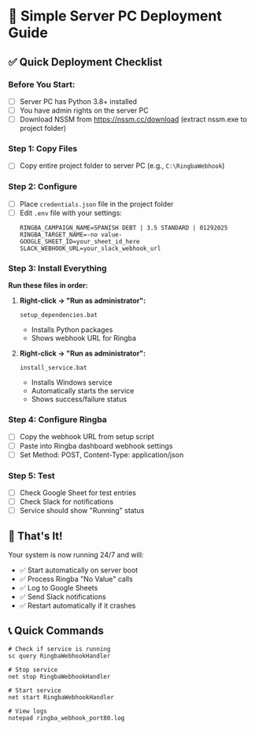 # 🚀 Simple Server PC Deployment Guide

## ✅ Quick Deployment Checklist

### Before You Start:
- [ ] Server PC has Python 3.8+ installed
- [ ] You have admin rights on the server PC
- [ ] Download NSSM from https://nssm.cc/download (extract nssm.exe to project folder)

### Step 1: Copy Files
- [ ] Copy entire project folder to server PC (e.g., `C:\RingbaWebhook`)

### Step 2: Configure
- [ ] Place `credentials.json` file in the project folder
- [ ] Edit `.env` file with your settings:
  ```
  RINGBA_CAMPAIGN_NAME=SPANISH DEBT | 3.5 STANDARD | 01292025
  RINGBA_TARGET_NAME=-no value-
  GOOGLE_SHEET_ID=your_sheet_id_here
  SLACK_WEBHOOK_URL=your_slack_webhook_url
  ```

### Step 3: Install Everything
**Run these files in order:**

1. **Right-click → "Run as administrator":**
   ```
   setup_dependencies.bat
   ```
   - Installs Python packages
   - Shows webhook URL for Ringba

2. **Right-click → "Run as administrator":**
   ```
   install_service.bat
   ```
   - Installs Windows service
   - Automatically starts the service
   - Shows success/failure status

### Step 4: Configure Ringba
- [ ] Copy the webhook URL from setup script
- [ ] Paste into Ringba dashboard webhook settings
- [ ] Set Method: POST, Content-Type: application/json

### Step 5: Test
- [ ] Check Google Sheet for test entries
- [ ] Check Slack for notifications
- [ ] Service should show "Running" status

## 🎯 That's It!
Your system is now running 24/7 and will:
- ✅ Start automatically on server boot
- ✅ Process Ringba "No Value" calls
- ✅ Log to Google Sheets
- ✅ Send Slack notifications
- ✅ Restart automatically if it crashes

## 📞 Quick Commands
```batch
# Check if service is running
sc query RingbaWebhookHandler

# Stop service
net stop RingbaWebhookHandler

# Start service
net start RingbaWebhookHandler

# View logs
notepad ringba_webhook_port80.log
```

